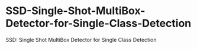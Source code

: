 # SSD-Single-Shot-MultiBox-Detector-for-Single-Class-Detection
SSD: Single Shot MultiBox Detector for Single Class Detection
